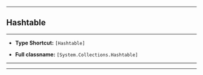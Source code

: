 
***

## Hashtable

***

* **Type Shortcut:** ```[Hashtable]```

* **Full classname:** ```[System.Collections.Hashtable]```


***
***
